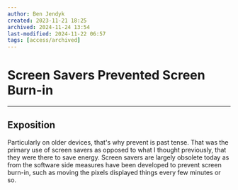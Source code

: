 ```yaml
---
author: Ben Jendyk
created: 2023-11-21 18:25
archived: 2024-11-24 13:54
last-modified: 2024-11-22 06:57
tags: [access/archived]
---
```


# Screen Savers Prevented Screen Burn-in

---

## Exposition

Particularly on older devices, that's why prevent is past tense. That was the primary use of screen savers as opposed to what I thought previously, that they were there to save energy. Screen savers are largely obsolete today as from the software side measures have been developed to prevent screen burn-in, such as moving the pixels displayed things every few minutes or so.
